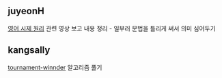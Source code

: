 <h2>juyeonH</h2><a href="https://mycodeplayground66.notion.site/10-3c3f2770211d4d80861625e51006d790?pvs=4">영어 시제 원리</a> 관련 영상 보고 내용 정리 - 일부러 문법을 틀리게 써서 의미 심어두기<h2>kangsally</h2><a href="https://www.algoexpert.io/questions/tournament-winner">tournament-winnder</a> 알고리즘 풀기